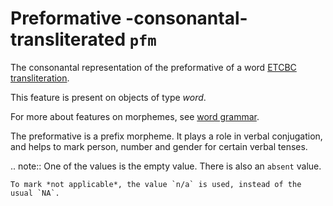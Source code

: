 # Preformative -consonantal-transliterated `pfm`


The consonantal representation of the preformative of a word
[ETCBC transliteration](https://shebanq.ancient-data.org/shebanq/static/docs/ETCBC4-transcription.pdf).

This feature is present on objects of type *word*.

For more about features on morphemes, see [word grammar](wordgrammar).

The preformative is a prefix morpheme. It plays a role in verbal conjugation, and helps
to mark person, number and gender for certain verbal tenses.

.. note::
    One of the values is the empty value. There is also an `absent` value.

    To mark *not applicable*, the value `n/a` is used, instead of the usual `NA`.

